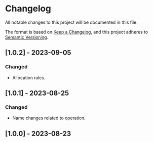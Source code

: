 # Changelog
All notable changes to this project will be documented in this file.

The format is based on [Keep a Changelog](https://keepachangelog.com/en/1.0.0/),
and this project adheres to [Semantic Versioning](https://semver.org/spec/v2.0.0.html).

## [1.0.2] - 2023-09-05
### Changed
- Allocation rules.

## [1.0.1] - 2023-08-25
### Changed 
- Name changes related to operation.

## [1.0.0] - 2023-08-23
